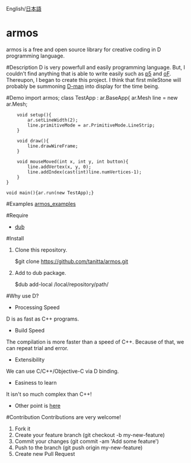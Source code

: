 English/[日本語](https://github.com/tanitta/armos/blob/master/README.ja.md)

armos
====
armos is a free and open source library for creative coding in D programming language.

#Description
D is very powerfull and easily programming language. But, I couldn't find anything that is able to write easily such as [p5](https://processing.org/) and [oF](http://www.openframeworks.cc/). Thereupon, I began to create this project.
I think that first mileStone will probably be summoning [D-man](http://www.kmonos.net/alang/d/images/d3.gif) into display for the time being.

#Demo
	import armos;
	class TestApp : ar.BaseApp{
		ar.Mesh line = new ar.Mesh;
		
		void setup(){
			ar.setLineWidth(2);
			line.primitiveMode = ar.PrimitiveMode.LineStrip;
		}
		
		void draw(){
			line.drawWireFrame;
		}
		
		void mouseMoved(int x, int y, int button){
			line.addVertex(x, y, 0);
			line.addIndex(cast(int)line.numVertices-1);
		}
	}
	
	void main(){ar.run(new TestApp);}

#Examples
[armos_examples](https://github.com/tanitta/armos_examples)
	
#Require
- [dub](http://code.dlang.org/)

#Install
1. Clone this repository.

	$git clone https://github.com/tanitta/armos.git
	
2. Add to dub package.

	$dub add-local /local/repository/path/

#Why use D?
- Processing Speed

D is as fast as C++ programs.

- Build Speed

The compilation is more faster than a speed of C++. Because of that, we can repeat trial and error.

- Extensibility

We can use C/C++/Objective-C via D binding.

- Easiness to learn

It isn't so much complex than C++!

- Other point is [here](http://dlang.org/index.html)

#Contribution
Contributions are very welcome! 

1. Fork it
2. Create your feature branch (git checkout -b my-new-feature)
3. Commit your changes (git commit -am 'Add some feature')
4. Push to the branch (git push origin my-new-feature)
5. Create new Pull Request
